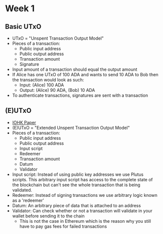 # Week 1
## Basic UTxO
- UTxO = "Unspent Transaction Output Model"
- Pieces of a transaction:
  - Public input address
  - Public output address
  - Transaction amount
  - Signature
- Input amount of a transaction should equal the output amount
- If Alice has one UTxO of 100 ADA and wants to send 10 ADA to Bob then the transaction would look as such:
  - Input: (Alice) 100 ADA
  - Output: (Alice) 90 ADA, (Bob) 10 ADA
- To authenticate transactions, signatures are sent with a transaction

## (E)UTxO
- [IOHK Paper](https://api.zotero.org/groups/478201/items/T24L95MI/file/view?key=Qcjdk4erSuUZ8jvAah59Asef)
- (E)UTxO = "Extended Unspent Transaction Output Model"
- Pieces of a transaction:
  - Public input address
  - Public output address
  - Input script
  - Redeemer
  - Transaction amount
  - Datum
  - Validator
- Input script: Instead of using public key addresses we use Plutus scripts. This arbitrary input script has access to the complete state of the blockchain but can't see the whole transaction that is being validated.
- Redeemer: Instead of signing transactions we use arbitrary logic known as a 'redeemer'
- Datum: An arbitrary piece of data that is attached to an address
- Validator: Can check whether or not a transaction will validate in your wallet before sending it to the chain
  - This is not the case in Ethereum which is the reason why you still have to pay gas fees for failed transactions





